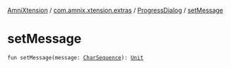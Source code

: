[AmniXtension](../../index.md) / [com.amnix.xtension.extras](../index.md) / [ProgressDialog](index.md) / [setMessage](./set-message.md)

# setMessage

`fun setMessage(message: `[`CharSequence`](https://kotlinlang.org/api/latest/jvm/stdlib/kotlin/-char-sequence/index.html)`): `[`Unit`](https://kotlinlang.org/api/latest/jvm/stdlib/kotlin/-unit/index.html)